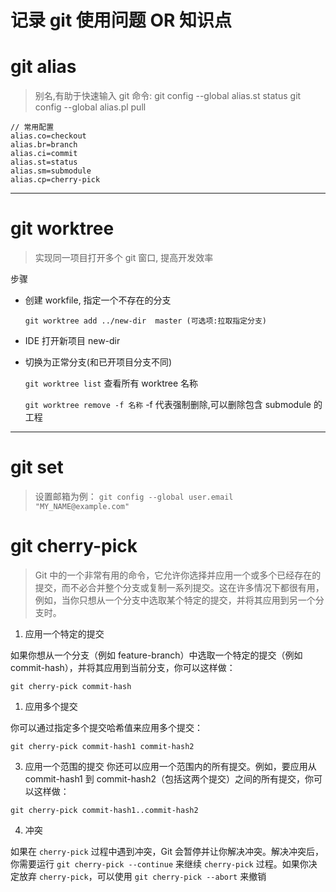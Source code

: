 # 记录 git 使用问题 OR 知识点

# git alias
> 别名,有助于快速输入 git 命令: 
git config --global alias.st status
git config --global alias.pl pull
```
// 常用配置
alias.co=checkout
alias.br=branch
alias.ci=commit
alias.st=status
alias.sm=submodule
alias.cp=cherry-pick
```
---

# git worktree
> 实现同一项目打开多个 git 窗口, 提高开发效率

步骤
-  创建 workfile, 指定一个不存在的分支

    `git worktree add ../new-dir  master (可选项:拉取指定分支)`

- IDE 打开新项目 new-dir
- 切换为正常分支(和已开项目分支不同)
  
  `git worktree list` 查看所有 worktree 名称

  `git worktree remove -f 名称` -f 代表强制删除,可以删除包含 submodule 的工程
  
---

# git set

> 设置邮箱为例：
`git config --global user.email "MY_NAME@example.com"`


# git cherry-pick

> Git 中的一个非常有用的命令，它允许你选择并应用一个或多个已经存在的提交，而不必合并整个分支或复制一系列提交。这在许多情况下都很有用，例如，当你只想从一个分支中选取某个特定的提交，并将其应用到另一个分支时。


1. 应用一个特定的提交

  如果你想从一个分支（例如 feature-branch）中选取一个特定的提交（例如 commit-hash），并将其应用到当前分支，你可以这样做：

 `git cherry-pick commit-hash`

 1. 应用多个提交

 你可以通过指定多个提交哈希值来应用多个提交：

 `git cherry-pick commit-hash1 commit-hash2`

 3. 应用一个范围的提交
 你还可以应用一个范围内的所有提交。例如，要应用从 commit-hash1 到 commit-hash2（包括这两个提交）之间的所有提交，你可以这样做：

 `git cherry-pick commit-hash1..commit-hash2`

 4. 冲突

 如果在 `cherry-pick` 过程中遇到冲突，Git 会暂停并让你解决冲突。解决冲突后，你需要运行 `git cherry-pick --continue` 来继续 `cherry-pick` 过程。如果你决定放弃 `cherry-pick`，可以使用 `git cherry-pick --abort` 来撤销